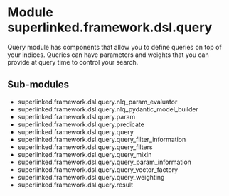 Module superlinked.framework.dsl.query
======================================
Query module has components that allow you to define queries on top of your indices.
Queries can have parameters and weights that you can provide at query time to control your search.

Sub-modules
-----------
* superlinked.framework.dsl.query.nlq_param_evaluator
* superlinked.framework.dsl.query.nlq_pydantic_model_builder
* superlinked.framework.dsl.query.param
* superlinked.framework.dsl.query.predicate
* superlinked.framework.dsl.query.query
* superlinked.framework.dsl.query.query_filter_information
* superlinked.framework.dsl.query.query_filters
* superlinked.framework.dsl.query.query_mixin
* superlinked.framework.dsl.query.query_param_information
* superlinked.framework.dsl.query.query_vector_factory
* superlinked.framework.dsl.query.query_weighting
* superlinked.framework.dsl.query.result